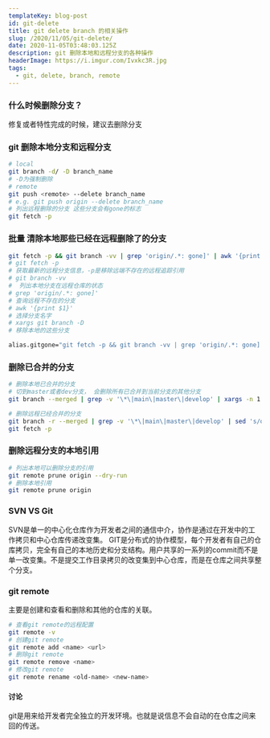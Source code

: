 ```yaml
---
templateKey: blog-post
id: git-delete
title: git delete branch 的相关操作
slug: /2020/11/05/git-delete/
date: 2020-11-05T03:48:03.125Z
description: git 删除本地和远程分支的各种操作
headerImage: https://i.imgur.com/Ivxkc3R.jpg
tags:
  - git, delete, branch, remote
---
```


### 什么时候删除分支？
修复或者特性完成的时候，建议去删除分支

### git 删除本地分支和远程分支
``` bash
# local
git branch -d/ -D branch_name
# -D为强制删除
# remote
git push <remote> --delete branch_name
# e.g. git push origin --delete branch_name
# 列出远程删除的分支 这些分支会有gone的标志
git fetch -p 
```

### **批量** 清除本地那些已经在远程删除了的分支
``` bash
git fetch -p && git branch -vv | grep 'origin/.*: gone]' | awk '{print $1}' | xargs git branch -D
# git fetch -p
# 获取最新的远程分支信息，-p是移除远端不存在的远程追踪引用
# git branch -vv
#  列出本地分支在远程仓库的状态
# grep 'origin/.*: gone]'
# 查询远程不存在的分支
# awk '{print $1}'
# 选择分支名字
# xargs git branch -D
# 移除本地的这些分支

alias.gitgone="git fetch -p && git branch -vv | grep 'origin/.*: gone]' | awk '{print \$1}' | xargs git branch -D "

``` 

### 删除已合并的分支

``` bash
# 删除本地已合并的分支
# 切到master或者dev分支， 会删除所有已合并到当前分支的其他分支
git branch --merged | grep -v '\*\|main\|master\|develop' | xargs -n 1 git branch -d

# 删除远程已经合并的分支
git branch -r --merged | grep -v '\*\|main\|master\|develop' | sed 's/origin\///' | xargs -n 1 git push --delete origin 
git fetch -p

```

### 删除远程分支的本地引用
``` bash 
# 列出本地可以删除分支的引用
git remote prune origin --dry-run
# 删除本地引用
git remote prune origin
```

### SVN  VS  Git
SVN是单一的中心化仓库作为开发者之间的通信中介，协作是通过在开发中的工作拷贝和中心仓库传递改变集。
GIT是分布式的协作模型，每个开发者有自己的仓库拷贝，完全有自己的本地历史和分支结构。用户共享的一系列的commit而不是单一改变集。不是提交工作目录拷贝的改变集到中心仓库，而是在仓库之间共享整个分支。


### git remote
主要是创建和查看和删除和其他的仓库的关联。
``` bash
# 查看git remote的远程配置
git remote -v
# 创建git remote
git remote add <name> <url>
# 删除git remote
git remote remove <name>
# 修改git remote
git remote rename <old-name> <new-name>

```

#### 讨论
git是用来给开发者完全独立的开发环境。也就是说信息不会自动的在仓库之间来回的传送。

















